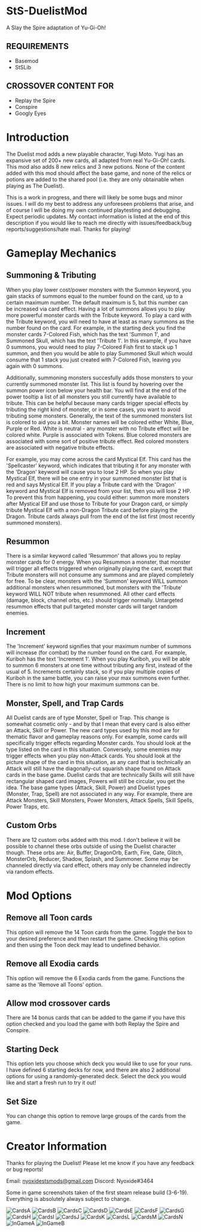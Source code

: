 # StS-DuelistMod
A Slay the Spire adaptation of Yu-Gi-Oh!

## REQUIREMENTS
- Basemod
- StSLib

## CROSSOVER CONTENT FOR
- Replay the Spire
- Conspire
- Googly Eyes

# Introduction
The Duelist mod adds a new playable character, Yugi Moto. Yugi has an expansive set of 200+ new cards, all adapted from real Yu-Gi-Oh! cards. This mod also adds 8 new relics and 3 new potions. None of the content added with this mod should affect the base game, and none of the relics or potions are added to the shared pool (i.e. they are only obtainable when playing as The Duelist).

This is a work in progress, and there will likely be some bugs and minor issues. I will do my best to address any unforeseen problems that arise, and of course I will be doing my own continued playtesting and debugging. Expect periodic updates. My contact information is listed at the end of this description if you would like to reach me directly with issues/feedback/bug reports/suggestions/hate mail. Thanks for playing!

# Gameplay Mechanics
## Summoning & Tributing
When you play lower cost/power monsters with the Summon keyword, you gain stacks of summons equal to the number found on the card, up to a certain maximum number. The default maximum is 5, but this number	can be increased via card effect. Having a lot of summons allows you to play more powerful monster cards with the Tribute keyword. To play a card with the Tribute keyword, you will need to have at least as many summons as the number found on the card. For example, in the starting deck you find the monster cards 7-Colored Fish, which has the text 'Summon 1', and Summoned Skull, which has the text 'Tribute 1'. In this example, if you have 0 summons, you would need to play 7-Colored Fish first to stack up 1 summon, and then you would be able to play Summoned Skull which would consume that 1 stack you just created with 7-Colored Fish, leaving you again with 0 summons. 

Additionally, summoning monsters succesfully adds those monsters to your currently summoned monster list. This list is found by hovering over the summon power icon below your health bar. You will find at the end of the power tooltip a list of all monsters you still currently have available to tribute. This can be helpful because many cards trigger special effects by tributing the right kind of monster, or in some cases, you want to avoid tributing some monsters. Generally, the text of the summoned monsters list is colored to aid you a bit. Monster names will be colored either White, Blue, Purple or Red. White is neutral - any monster with no Tribute effect will be colored white. Purple is associated with Tokens. Blue colored monsters are associated with some sort of positive tribute effect. Red colored monsters are associated with negative tribute effects. 

For example, you may come across the card Mystical Elf. This card has the 'Spellcaster' keyword, which indicates that tributing it for any monster with the 'Dragon' keyword will cause you to lose 2 HP. So when you play Mystical Elf, there will be one entry in your summoned monster list that is red and says Mystical Elf. If you play a Tribute card with the 'Dragon' keyword and Mystical Elf is removed from your list, then you will lose 2 HP. To prevent this from happening, you could either: summon more monsters after Mystical Elf and use those to Tribute for your Dragon card, or simply tribute Mystical Elf with a non-Dragon Tribute card before playing the Dragon. Tribute cards always pull from the end of the list first (most recently summoned monsters).
	
## Resummon
There is a similar keyword called 'Resummon' that allows you to replay monster cards for 0 energy. When you Resummon a monster, that monster will trigger all effects triggered when originally playing the card, except that Tribute monsters will not consume any summons and are played completely for free. To be clear, monsters with the 'Summon' keyword WILL summon additional monsters when resummoned, but monsters with the 'Tribute' keyword WILL NOT tribute when resummoned. All other card effects (damage, block, channel orbs, etc.) should trigger normally. Untargeted resummon effects that pull targeted monster cards will target random enemies.
	
## Increment
The 'Increment' keyword signifies that your maximum number of summons will increase (for combat) by the number found on the card. For example, Kuriboh has the text 'Increment 1'. When you play Kuriboh, you will be able to summon 6 monsters at one time without tributing any first, instead of the usual of 5. Increments certainly stack, so if you play multiple copies of Kuriboh in the same battle, you can raise your max summons even further. There is no limit to how high your maximum summons can be.
	
## Monster, Spell, and Trap Cards
All Duelist cards are of type Monster, Spell or Trap. This change is somewhat cosmetic only - and by that I mean that every card is also either an Attack, Skill or Power. The new card types used by this mod are for thematic flavor and gameplay reasons only. For example, some cards will specifically trigger effects regarding Monster cards. You should look at the type listed on the card in this situation. Conversely, some enemies may trigger effects when you play non-Attack cards. You should look at the picture shape of the card in this situation, as any card that is technically an Attack will still have the diagonally-cut squarish shape found on Attack cards in the base game. Duelist cards that are technically Skills will still have rectangular shaped card images, Powers will still be circular, you get the idea. The base game types (Attack, Skill, Power) and Duelist types (Monster, Trap, Spell) are not associated in any way. For example, there are Attack Monsters, Skill Monsters, Power Monsters, Attack Spells, Skill Spells, Power Traps, etc.
	
## Custom Orbs
There are 12 custom orbs added with this mod. I don't believe it will be possible to channel these orbs outside of using the Duelist character though. These orbs are: Air, Buffer, DragonOrb, Earth, Fire, Gate, Glitch, MonsterOrb, Reducer, Shadow, Splash, and Summoner. Some may be channeled directly via card effect, others may only be channeled indirectly via random effects.

# Mod Options
## Remove all Toon cards
This option will remove the 14 Toon cards from the game. Toggle the box to your desired preference and then restart the game. Checking this option and then using the Toon deck may lead to undefined behavior.

## Remove all Exodia cards
This option will remove the 6 Exodia cards from the game. Functions the same as the 'Remove all Toons' option.

## Allow mod crossover cards
There are 14 bonus cards that can be added to the game if you have this option checked and you load the game with both Replay the Spire and Conspire.

## Starting Deck
This option lets you choose which deck you would like to use for your runs. I have defined 6 starting decks for now, and there are also 2 additional options for using a randomly-generated deck. Select the deck you would like and start a fresh run to try it out!

## Set Size
You can change this option to remove large groups of the cards from the game.

# Creator Information
Thanks for playing the Duelist! Please let me know if you have any feedback or bug reports! 

Email: nyoxidestsmods@gmail.com
Discord: Nyoxide#3464

Some in game screenshots taken of the first steam release build (3-6-19). Everything is absolutely always subject to change.

![CardsA](Screenshots/CardsA.PNG)
![CardsB](Screenshots/CardsB.PNG)
![CardsC](Screenshots/CardsC.PNG)
![CardsD](Screenshots/CardsD.PNG)
![CardsE](Screenshots/CardsE.PNG)
![CardsF](Screenshots/CardsF.PNG)
![CardsG](Screenshots/CardsG.PNG)
![CardsH](Screenshots/CardsH.PNG)
![CardsI](Screenshots/CardsI.PNG)
![CardsJ](Screenshots/CardsJ.PNG)
![CardsK](Screenshots/CardsK.PNG)
![CardsL](Screenshots/CardsL.PNG)
![CardsM](Screenshots/CardsM.PNG)
![CardsN](Screenshots/CardsN.PNG)
![InGameA](Screenshots/InGameA.PNG)
![InGameB](Screenshots/InGameB.PNG)